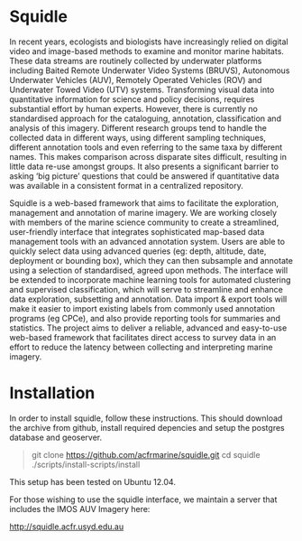 Squidle
======

In recent years, ecologists and biologists have increasingly relied on digital video and image-based methods to examine and monitor marine habitats. These data streams are routinely collected by underwater platforms including Baited Remote Underwater Video Systems (BRUVS), Autonomous Underwater Vehicles (AUV), Remotely Operated Vehicles (ROV) and Underwater Towed Video (UTV) systems. Transforming visual data into quantitative information for science and policy decisions, requires substantial effort by human experts. However, there is currently no standardised approach for the cataloguing, annotation, classification and analysis of this imagery. Different research groups tend to handle the collected data in different ways, using different sampling techniques, different annotation tools and even referring to the same taxa by different names. This makes comparison across disparate sites difficult, resulting in little data re-use amongst groups. It also presents a significant barrier to asking ‘big picture’ questions that could be answered if quantitative data was available in a consistent format in a centralized repository.

Squidle is a web-based framework that aims to facilitate the exploration, management and annotation of marine imagery. We are working closely with members of the marine science community to create a streamlined, user-friendly interface that integrates sophisticated map-based data management tools with an advanced annotation system. Users are able to quickly select data using advanced queries (eg: depth, altitude, date, deployment or bounding box), which they can then subsample and annotate using a selection of standardised, agreed upon methods. The interface will be extended to incorporate machine learning tools for automated clustering and supervised classification, which will serve to streamline and enhance data exploration, subsetting and annotation. Data import & export tools will make it easier to import existing labels from commonly used annotation programs (eg CPCe), and also provide reporting tools for summaries and statistics. The project aims to deliver a reliable, advanced and easy-to-use web-based framework that facilitates direct access to survey data in an effort to reduce the latency between collecting and interpreting marine imagery.

Installation
============

In order to install squidle, follow these instructions.  This should download the archive from github, install required depencies and setup the postgres database and geoserver.

> git clone https://github.com/acfrmarine/squidle.git
> cd squidle
> ./scripts/install-scripts/install

This setup has been tested on Ubuntu 12.04.

For those wishing to use the squidle interface, we maintain a server that includes the IMOS AUV Imagery here:

http://squidle.acfr.usyd.edu.au



